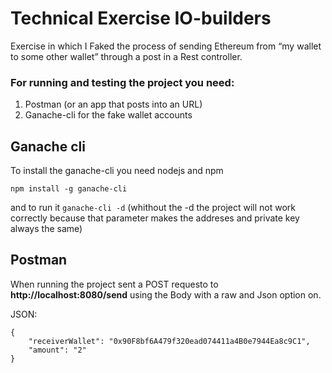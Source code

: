 # Technical Exercise IO-builders

Exercise in which I Faked the process of sending Ethereum from “my wallet to some other wallet” through a post in a Rest controller.

### For running and testing the project you need:

1. Postman (or an app that posts into an URL) 
1. Ganache-cli for the fake wallet accounts

## Ganache cli

To install the ganache-cli you need nodejs and npm

```npm install -g ganache-cli```

and to run it ```ganache-cli -d``` (whithout the -d the project will not work correctly because that parameter makes the addreses and private key always the same)

## Postman
When running the project sent a POST requesto to **http://localhost:8080/send** using the Body with a raw and Json option on.

JSON:
```
{
    "receiverWallet": "0x90F8bf6A479f320ead074411a4B0e7944Ea8c9C1",
    "amount": "2"
}
```
